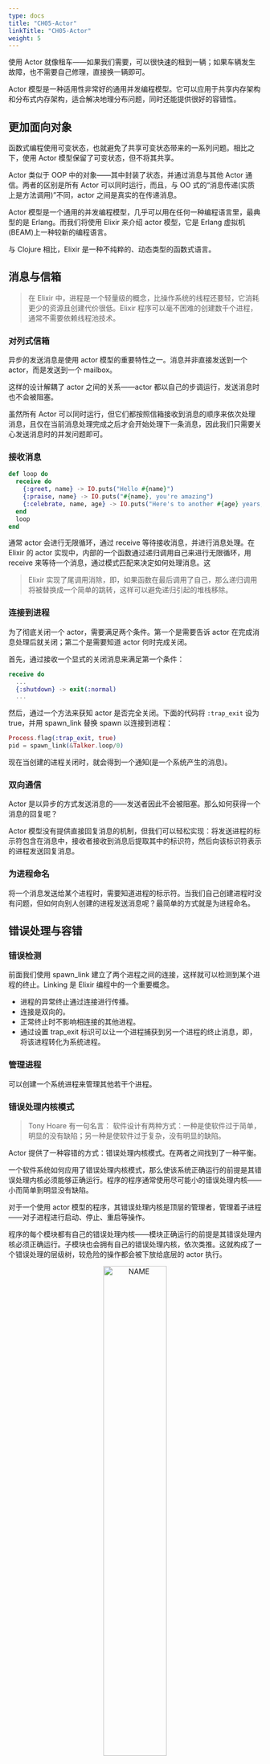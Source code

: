 ```yaml
---
type: docs
title: "CH05-Actor"
linkTitle: "CH05-Actor"
weight: 5
---
```


使用 Actor 就像租车——如果我们需要，可以很快速的租到一辆；如果车辆发生故障，也不需要自己修理，直接换一辆即可。

Actor 模型是一种适用性非常好的通用并发编程模型。它可以应用于共享内存架构和分布式内存架构，适合解决地理分布问题，同时还能提供很好的容错性。

## 更加面向对象

函数式编程使用可变状态，也就避免了共享可变状态带来的一系列问题。相比之下，使用 Actor 模型保留了可变状态，但不将其共享。

Actor 类似于 OOP 中的对象——其中封装了状态，并通过消息与其他 Actor 通信。两者的区别是所有 Actor 可以同时运行，而且，与 OO 式的“消息传递(实质上是方法调用)”不同，actor 之间是真实的在传递消息。

Actor 模型是一个通用的并发编程模型，几乎可以用在任何一种编程语言里，最典型的是 Erlang。而我们将使用 Elixir 来介绍 actor 模型，它是 Erlang 虚拟机(BEAM)上一种较新的编程语言。

与 Clojure 相比，Elixir 是一种不纯粹的、动态类型的函数式语言。

## 消息与信箱

> 在 Elixir 中，进程是一个轻量级的概念，比操作系统的线程还要轻，它消耗更少的资源且创建代价很低。Elixir 程序可以毫不困难的创建数千个进程，通常不需要依赖线程池技术。

### 对列式信箱

异步的发送消息是使用 actor 模型的重要特性之一。消息并非直接发送到一个 actor，而是发送到一个 mailbox。

这样的设计解耦了 actor 之间的关系——actor 都以自己的步调运行，发送消息时也不会被阻塞。

虽然所有 Actor 可以同时运行，但它们都按照信箱接收到消息的顺序来依次处理消息，且仅在当前消息处理完成之后才会开始处理下一条消息，因此我们只需要关心发送消息时的并发问题即可。

### 接收消息

```elixir
def loop do 
  receive do 
    {:greet, name} -> IO.puts("Hello #{name}") 
    {:praise, name} -> IO.puts("#{name}, you're amazing") 
    {:celebrate, name, age} -> IO.puts("Here's to another #{age} years, #{name}") 
  end 
  loop 
end
```

通常 actor 会进行无限循环，通过 receive 等待接收消息，并进行消息处理。在 Elixir 的 actor 实现中，内部的一个函数通过递归调用自己来进行无限循环，用 receive 来等待一个消息，通过模式匹配来决定如何处理消息。这

> Elixir 实现了尾调用消除，即，如果函数在最后调用了自己，那么递归调用将被替换成一个简单的跳转，这样可以避免递归引起的堆栈移除。

### 连接到进程

为了彻底关闭一个 actor，需要满足两个条件。第一个是需要告诉 actor 在完成消息处理后就关闭；第二个是需要知道 actor 何时完成关闭。

首先，通过接收一个显式的关闭消息来满足第一个条件：

```elixir
receive do
  ...
  {:shutdown} -> exit(:normal)
  ...
```

然后，通过一个方法来获知 actor 是否完全关闭。下面的代码将 `:trap_exit` 设为 true，并用 spawn_link 替换 spawn 以连接到进程：

```elixir
Process.flag(:trap_exit, true)
pid = spawn_link(&Talker.loop/0)
```

现在当创建的进程关闭时，就会得到一个通知(是一个系统产生的消息)。

### 双向通信

Actor 是以异步的方式发送消息的——发送者因此不会被阻塞。那么如何获得一个消息的回复呢？

Actor 模型没有提供直接回复消息的机制，但我们可以轻松实现：将发送进程的标示符包含在消息中，接收者接收到消息后提取其中的标识符，然后向该标识符表示的进程发送回复消息。

### 为进程命名

将一个消息发送给某个进程时，需要知道进程的标示符。当我们自己创建进程时没有问题，但如何向别人创建的进程发送消息呢？最简单的方式就是为进程命名。

## 错误处理与容错

### 错误检测

前面我们使用 spawn_link 建立了两个进程之间的连接，这样就可以检测到某个进程的终止。Linking 是 Elixir 编程中的一个重要概念。

- 进程的异常终止通过连接进行传播。
- 连接是双向的。
- 正常终止时不影响相连接的其他进程。
- 通过设置 trap_exit 标识可以让一个进程捕获到另一个进程的终止消息，即，将该进程转化为系统进程。

### 管理进程

可以创建一个系统进程来管理其他若干个进程。

### 错误处理内核模式

> Tony Hoare 有一句名言：
> 软件设计有两种方式：一种是使软件过于简单，明显的没有缺陷；另一种是使软件过于复杂，没有明显的缺陷。

Actor 提供了一种容错的方式：错误处理内核模式。在两者之间找到了一种平衡。

一个软件系统如何应用了错误处理内核模式，那么使该系统正确运行的前提是其错误处理内核必须能够正确运行。程序的程序通常使用尽可能小的错误处理内核——小而简单到明显没有缺陷。

对于一个使用 actor 模型的程序，其错误处理内核是顶层的管理者，管理着子进程——对子进程进行启动、停止、重启等操作。

程序的每个模块都有自己的错误处理内核——模块正确运行的前提是其错误处理内核必须正确运行。子模块也会拥有自己的错误处理内核，依次类推。这就构成了一个错误处理的层级树，较危险的操作都会被下放给底层的 actor 执行。

<div  align="center">
<img src="https://infi-img.oss-cn-hangzhou.aliyuncs.com/img/20180926225042.png" style="display:block;width:50%;" alt="NAME" align=center />
</div>

错误处理内核机制主要解决了防御式编程中碰到的一些棘手问题。

#### 任其崩溃

防御式编程主要通过预言可能出现的缺陷来实现容错性。使用 actor 模型并不需要使用防御式编程，而是遵循“任其崩溃”的哲学，让 actor 的上层管理者来处理这些问题。这样做的优势在于：

1. 代码会变得更加简洁从而易于理解，可以清晰区分稳定代码和脆弱代码。
2. 多个 actor 之间是相互独立的，并不共享状态，因此一个 actor 的崩溃不太会殃及到其他 actor。尤其重要的是一个 actor 的崩溃不会影响到其管理者，这样管理者才能正确处理此次崩溃。
3. 管理者也可以选择不处理崩溃，而是记录崩溃的原因，这样我们就会得到崩溃通知并进行后续处理。

## 分布式

相比已经介绍过的并发模型，actor 模型的一个重大优点是它支持分布式——它可以将消息发送到另外一台计算机，就像发送到本地计算机上的 actor 一样。这被称为地理位置透明。

### OTP

上面演示的代码过于底层，而 OTP 为使用 Actor 模型提供更多工具。

- 更简便的消息匹配。
- 进程管理。
- 更好的重启逻辑。
- 调试与日志。
- 代码热升级。
- 发布管理、故障切换、自动扩容等。

主要概念包括：

- 节点
- 连接节点
- 远程执行
- 远程消息
- 等等。

## 总结

### 优点

- 消息传递与封装
- 容错
- 分布式编程

### 缺点

Actor 除了优点，也会带来它独有的一些问题。

Actor 模型并没有直接提供并行支持，事实上可以自己构造，但由于 actor 之间不共享状态，仅通过消息传递进行交流会不太适合实施细粒度的并行。

> 个人认为应用 Actor 模型的最大障碍是开发者们的思维方式转变，尤其对于一个以 Java 这种命令式语言作为生产语言的团队来说。

> 另外，如果想要深入理解 Actor 模型，可以直接参考 Erlang/OTP，如果想要在生产中构建基于 Actor 模型的项目，推荐使用运行于 JVM 的 Akka，当然，如果同时使用 Scala 语言就更好了，因为 Java 中一贯的编程思路如共享可变状态、对象可变等不利于使用 Actor 模型。





